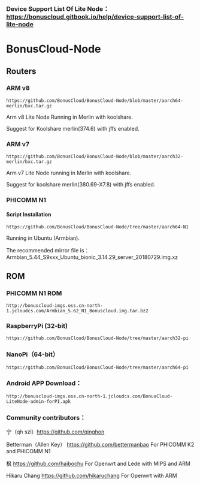 ### Device Support List Of Lite Node：https://bonuscloud.gitbook.io/help/device-support-list-of-lite-node

# BonusCloud-Node

## Routers

### ARM v8
```
https://github.com/BonusCloud/BonusCloud-Node/blob/master/aarch64-merlin/bxc.tar.gz
```
Arm v8 Lite Node Running in Merlin with koolshare.

Suggest for Koolshare merlin(374.6) with jffs enabled.


### ARM v7
```
https://github.com/BonusCloud/BonusCloud-Node/blob/master/aarch32-merlin/bxc.tar.gz
```
Arm v7 Lite Node running in Merlin with koolshare.

Suggest for koolshare merlin(380.69-X7.8) with jffs enabled. 


### PHICOMM N1

#### Script Installation
```
https://github.com/BonusCloud/BonusCloud-Node/tree/master/aarch64-N1
```
Running in Ubuntu (Armbian).

The recommended mirror file is：Armbian_5.44_S9xxx_Ubuntu_bionic_3.14.29_server_20180729.img.xz

## ROM

### PHICOMM N1 ROM
```
http://bonuscloud-imgs.oss.cn-north-1.jcloudcs.com/Armbian_5.62_N1_Bonuscloud.img.tar.bz2
```

### RaspberryPi (32-bit)
```
https://github.com/BonusCloud/BonusCloud-Node/tree/master/aarch32-pi
```

### NanoPi（64-bit）
```
https://github.com/BonusCloud/BonusCloud-Node/tree/master/aarch64-pi
```

### Android APP Download：
```
http://bonuscloud-imgs.oss.cn-north-1.jcloudcs.com/BonusCloud-LiteNode-admin-forPI.apk
```
### Community contributors： 

宁（qh szl）https://github.com/qinghon

Betterman（Allen Key）  https://github.com/bettermanbao For PHICOMM K2 and PHICOMM N1

枫 https://github.com/haibochu For Openwrt and Lede with MIPS and ARM

Hikaru Chang https://github.com/hikaruchang For Openwrt with ARM
